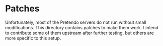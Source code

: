 # Patches

Unfortunately, most of the Pretendo servers do not run without small
modifications. This directory contains patches to make them work. I intend to
contribute some of them upstream after further testing, but others are more
specific to this setup.
